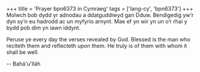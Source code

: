 +++
title = 'Prayer bpn6373 in Cymraeg'
tags = ['lang-cy', 'bpn6373']
+++
Molwch bob dydd yr adnodau a ddatguddiwyd gan Dduw.  Bendigedig yw’r dyn sy’n eu hadrodd ac un myfyrio arnynt.  Mae ef yn wir yn un o’r rhai y bydd pob dim yn iawn iddynt.

Peruse ye every day the verses revealed by God. Blessed is the man who reciteth them and reflecteth upon them. He truly is of them with whom it shall be well.

-- Bahá'u'lláh

